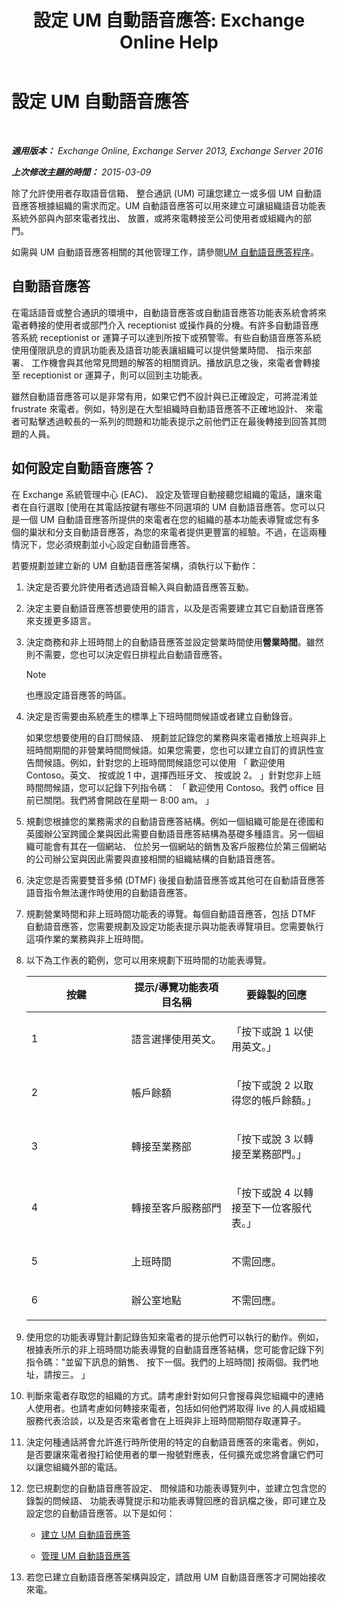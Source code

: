 ﻿---
title: '設定 UM 自動語音應答: Exchange Online Help'
TOCTitle: 設定 UM 自動語音應答
ms:assetid: 0a3492f8-8aba-4904-96fd-6e023175012a
ms:mtpsurl: https://technet.microsoft.com/zh-tw/library/JJ673508(v=EXCHG.150)
ms:contentKeyID: 50472524
ms.date: 05/23/2018
mtps_version: v=EXCHG.150
ms.translationtype: MT
---

# 設定 UM 自動語音應答

 

_**適用版本：** Exchange Online, Exchange Server 2013, Exchange Server 2016_

_**上次修改主題的時間：** 2015-03-09_

除了允許使用者存取語音信箱、 整合通訊 (UM) 可讓您建立一或多個 UM 自動語音應答根據組織的需求而定。UM 自動語音應答可以用來建立可讓組織語音功能表系統外部與內部來電者找出、 放置，或將來電轉接至公司使用者或組織內的部門。

如需與 UM 自動語音應答相關的其他管理工作，請參閱[UM 自動語音應答程序](um-auto-attendant-procedures-exchange-2013-help.md)。

## 自動語音應答

在電話語音或整合通訊的環境中，自動語音應答或自動語音應答功能表系統會將來電者轉接的使用者或部門介入 receptionist 或操作員的分機。有許多自動語音應答系統 receptionist or 運算子可以達到所按下或預警零。有些自動語音應答系統使用僅限訊息的資訊功能表及語音功能表讓組織可以提供營業時間、 指示來部署、 工作機會與其他常見問題的解答的相關資訊。播放訊息之後，來電者會轉接至 receptionist or 運算子，則可以回到主功能表。

雖然自動語音應答可以是非常有用，如果它們不設計與已正確設定，可將混淆並 frustrate 來電者。例如，特別是在大型組織時自動語音應答不正確地設計、 來電者可點擊透過較長的一系列的問題和功能表提示之前他們正在最後轉接到回答其問題的人員。

## 如何設定自動語音應答？

在 Exchange 系統管理中心 (EAC)、 設定及管理自動接聽您組織的電話，讓來電者在自行選取 \[使用在其電話按鍵有哪些不同選項的 UM 自動語音應答。您可以只是一個 UM 自動語音應答所提供的來電者在您的組織的基本功能表導覽或您有多個的巢狀和分支自動語音應答，為您的來電者提供更豐富的經驗。不過，在這兩種情況下，您必須規劃並小心設定自動語音應答。

若要規劃並建立新的 UM 自動語音應答架構，須執行以下動作：

1.  決定是否要允許使用者透過語音輸入與自動語音應答互動。

2.  決定主要自動語音應答想要使用的語言，以及是否需要建立其它自動語音應答來支援更多語言。

3.  決定商務和非上班時間上的自動語音應答並設定營業時間使用**營業時間**。雖然則不需要，您也可以決定假日排程此自動語音應答。
    
    > [!NOTE]  
    > 也應設定語音應答的時區。


4.  決定是否需要由系統產生的標準上下班時間問候語或者建立自動錄音。
    
    如果您想要使用的自訂問候語、 規劃並記錄您的業務與來電者播放上班與非上班時間期間的非營業時間問候語。如果您需要，您也可以建立自訂的資訊性宣告問候語。例如，針對您的上班時間問候語您可以使用 「 歡迎使用 Contoso。英文、 按或說 1 中，選擇西班牙文、 按或說 2。 」針對您非上班時間問候語，您可以記錄下列指令碼： 「 歡迎使用 Contoso。我們 office 目前已關閉。我們將會開啟在星期一 8:00 am。 」

5.  規劃您根據您的業務需求的自動語音應答結構。例如一個組織可能是在德國和英國辦公室跨國企業與因此需要自動語音應答結構為基礎多種語言。另一個組織可能會有其在一個網站、 位於另一個網站的銷售及客戶服務位於第三個網站的公司辦公室與因此需要與直接相關的組織結構的自動語音應答。

6.  決定您是否需要雙音多頻 (DTMF) 後援自動語音應答或其他可在自動語音應答語音指令無法運作時使用的自動語音應答。

7.  規劃營業時間和非上班時間功能表的導覽。每個自動語音應答，包括 DTMF 自動語音應答，您需要規劃及設定功能表提示與功能表導覽項目。您需要執行這項作業的業務與非上班時間。

8.  以下為工作表的範例，您可以用來規劃下班時間的功能表導覽。
    
    
    <table>
    <colgroup>
    <col style="width: 33%" />
    <col style="width: 33%" />
    <col style="width: 33%" />
    </colgroup>
    <thead>
    <tr class="header">
    <th><strong>按鍵</strong></th>
    <th><strong>提示/導覽功能表項目名稱</strong></th>
    <th><strong>要錄製的回應</strong></th>
    </tr>
    </thead>
    <tbody>
    <tr class="odd">
    <td><p>1</p></td>
    <td><p>語言選擇使用英文。</p></td>
    <td><p>「按下或說 1 以使用英文。」</p></td>
    </tr>
    <tr class="even">
    <td><p>2</p></td>
    <td><p>帳戶餘額</p></td>
    <td><p>「按下或說 2 以取得您的帳戶餘額。」</p></td>
    </tr>
    <tr class="odd">
    <td><p>3</p></td>
    <td><p>轉接至業務部</p></td>
    <td><p>「按下或說 3 以轉接至業務部門。」</p></td>
    </tr>
    <tr class="even">
    <td><p>4</p></td>
    <td><p>轉接至客戶服務部門</p></td>
    <td><p>「按下或說 4 以轉接至下一位客服代表。」</p></td>
    </tr>
    <tr class="odd">
    <td><p>5</p></td>
    <td><p>上班時間</p></td>
    <td><p>不需回應。</p></td>
    </tr>
    <tr class="even">
    <td><p>6</p></td>
    <td><p>辦公室地點</p></td>
    <td><p>不需回應。</p></td>
    </tr>
    </tbody>
    </table>


9.  使用您的功能表導覽計劃記錄告知來電者的提示他們可以執行的動作。例如，根據表所示的非上班時間功能表導覽的自動語音應答結構，您可能會記錄下列指令碼："並留下訊息的銷售、 按下一個。我們的上班時間\] 按兩個。我們地址，請按三。 」

10. 判斷來電者存取您的組織的方式。請考慮針對如何只會搜尋與您組織中的連絡人使用者。也請考慮如何轉接來電者，包括如何他們將取得 live 的人員或組織服務代表洽談，以及是否來電者會在上班與非上班時間期間存取運算子。

11. 決定何種通話將會允許進行時所使用的特定的自動語音應答的來電者。例如，是否要讓來電者撥打給使用者的單一撥號對應表，任何擴充或您將會讓它們可以讓您組織外部的電話。

12. 您已規劃您的自動語音應答設定、 問候語和功能表導覽列中，並建立包含您的錄製的問候語、 功能表導覽提示和功能表導覽回應的音訊檔之後，即可建立及設定您的自動語音應答。以下是如何：
    
      - [建立 UM 自動語音應答](create-a-um-auto-attendant-exchange-2013-help.md)
    
      - [管理 UM 自動語音應答](manage-a-um-auto-attendant-exchange-2013-help.md)

13. 若您已建立自動語音應答架構與設定，請啟用 UM 自動語音應答才可開始接收來電。

